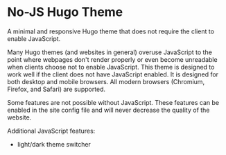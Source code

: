 # No-JS Hugo Theme

A minimal and responsive Hugo theme that does not require the client to enable JavaScript.

Many Hugo themes (and websites in general) overuse JavaScript to the point where webpages don't render properly or even become unreadable when clients choose not to enable JavaScript. This theme is designed to work well if the client does not have JavaScript enabled. It is designed for both desktop and mobile browsers. All modern browsers (Chromium, Firefox, and Safari) are supported.

Some features are not possible without JavaScript. These features can be enabled in the site config file and will never decrease the quality of the website.

Additional JavaScript features:
  - light/dark theme switcher

